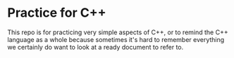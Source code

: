 # Practice for C++
This repo is for practicing very simple aspects of C++, or to remind the C++ language as a whole because sometimes it's hard to remember everything we certainly do want to look at a ready document to refer to.